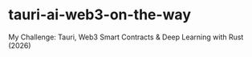 # tauri-ai-web3-on-the-way
My Challenge: Tauri, Web3 Smart Contracts &amp; Deep Learning with Rust (2026)
